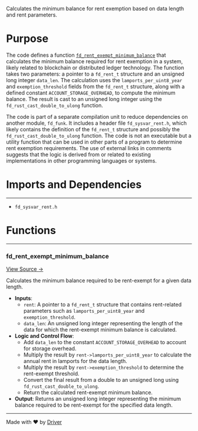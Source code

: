 <!--------------------------------------------------------------------------------->
<!-- IMPORTANT: This file is auto-generated by Driver (https://driver.ai). -------->
<!-- Manual edits may be overwritten on future commits. --------------------------->
<!--------------------------------------------------------------------------------->

Calculates the minimum balance for rent exemption based on data length and rent parameters.

# Purpose
The code defines a function [`fd_rent_exempt_minimum_balance`](<#fd_rent_exempt_minimum_balance>) that calculates the minimum balance required for rent exemption in a system, likely related to blockchain or distributed ledger technology. The function takes two parameters: a pointer to a `fd_rent_t` structure and an unsigned long integer `data_len`. The calculation uses the `lamports_per_uint8_year` and `exemption_threshold` fields from the `fd_rent_t` structure, along with a defined constant `ACCOUNT_STORAGE_OVERHEAD`, to compute the minimum balance. The result is cast to an unsigned long integer using the `fd_rust_cast_double_to_ulong` function.

The code is part of a separate compilation unit to reduce dependencies on another module, `fd_funk`. It includes a header file `fd_sysvar_rent.h`, which likely contains the definition of the `fd_rent_t` structure and possibly the `fd_rust_cast_double_to_ulong` function. The code is not an executable but a utility function that can be used in other parts of a program to determine rent exemption requirements. The use of external links in comments suggests that the logic is derived from or related to existing implementations in other programming languages or systems.
# Imports and Dependencies

---
- `fd_sysvar_rent.h`


# Functions

---
### fd\_rent\_exempt\_minimum\_balance<!-- {{#callable:fd_rent_exempt_minimum_balance}} -->
[View Source →](<../../../../../../src/flamenco/runtime/sysvar/fd_sysvar_rent1.c#L8>)

Calculates the minimum balance required to be rent-exempt for a given data length.
- **Inputs**:
    - `rent`: A pointer to a `fd_rent_t` structure that contains rent-related parameters such as `lamports_per_uint8_year` and `exemption_threshold`.
    - `data_len`: An unsigned long integer representing the length of the data for which the rent-exempt minimum balance is calculated.
- **Logic and Control Flow**:
    - Add `data_len` to the constant `ACCOUNT_STORAGE_OVERHEAD` to account for storage overhead.
    - Multiply the result by `rent->lamports_per_uint8_year` to calculate the annual rent in lamports for the data length.
    - Multiply the result by `rent->exemption_threshold` to determine the rent-exempt threshold.
    - Convert the final result from a double to an unsigned long using `fd_rust_cast_double_to_ulong`.
    - Return the calculated rent-exempt minimum balance.
- **Output**: Returns an unsigned long integer representing the minimum balance required to be rent-exempt for the specified data length.



---
Made with ❤️ by [Driver](https://www.driver.ai/)
